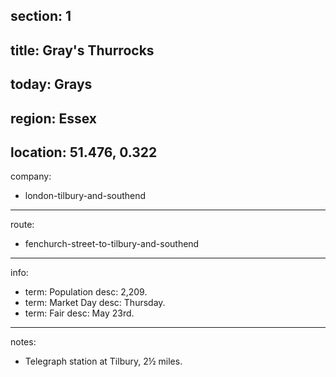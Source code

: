section: 1
----
title: Gray's Thurrocks
----
today: Grays
----
region: Essex
----
location: 51.476, 0.322
----
company:
- london-tilbury-and-southend
----
route:
- fenchurch-street-to-tilbury-and-southend
----
info:
- term: Population
  desc: 2,209.
- term: Market Day
  desc: Thursday.
- term: Fair
  desc: May 23rd.
----
notes:
- Telegraph station at Tilbury, 2½ miles.
